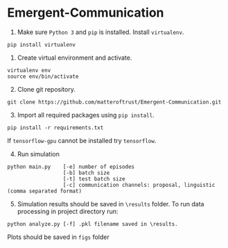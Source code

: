 # Emergent-Communication


1. Make sure `Python 3` and `pip` is installed. Install `virtualenv`.
```
pip install virtualenv
```

1. Create virtual environment and activate.

```
virtualenv env
source env/bin/activate
```

2. Clone git repository.

```
git clone https://github.com/matteroftrust/Emergent-Communication.git
```

3. Import all required packages using `pip install`.

```
pip install -r requirements.txt
```

If `tensorflow-gpu` cannot be installed try `tensorflow`.

4. Run simulation

```
python main.py    [-e] number of episodes
                  [-b] batch size
                  [-t] test batch size
                  [-c] communication channels: proposal, linguistic (comma separated format)
```

5. Simulation results should be saved in `\results` folder. To run data processing in project directory run:

```
python analyze.py [-f] .pkl filename saved in \results.
```

Plots should be saved in `figs` folder
